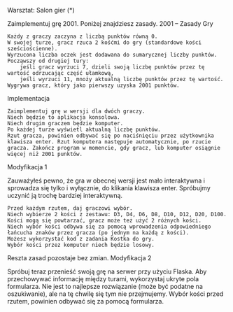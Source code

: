 Warsztat: Salon gier (*)

Zaimplementuj grę 2001. Poniżej znajdziesz zasady.
2001 – Zasady Gry

    Każdy z graczy zaczyna z liczbą punktów równą 0.
    W swojej turze, gracz rzuca 2 kośćmi do gry (standardowe kości sześciościenne).
    Wyrzucona liczba oczek jest dodawana do sumarycznej liczby punktów.
    Począwszy od drugiej tury:
        jeśli gracz wyrzuci 7, dzieli swoją liczbę punktów przez tę wartość odrzucając część ułamkową,
        jeśli wyrzuci 11, mnoży aktualną liczbę punktów przez tę wartość.
    Wygrywa gracz, który jako pierwszy uzyska 2001 punktów.

Implementacja

    Zaimplementuj grę w wersji dla dwóch graczy.
    Niech będzie to aplikacja konsolowa.
    Niech drugim graczem będzie komputer.
    Po każdej turze wyświetl aktualną liczbę punktów.
    Rzut gracza, powinien odbywać się po naciśnięciu przez użytkownika klawisza enter. Rzut komputera następuje automatycznie, po rzucie gracza. Zakończ program w momencie, gdy gracz, lub komputer osiągnie więcej niż 2001 punktów.

Modyfikacja 1

Zauważyłeś pewno, że gra w obecnej wersji jest mało interaktywna i sprowadza się tylko i wyłącznie, do klikania klawisza enter. Spróbujmy uczynić ją trochę bardziej interaktywną.

    Przed każdym rzutem, daj graczowi wybór.
    Niech wybierze 2 kości z zestawu: D3, D4, D6, D8, D10, D12, D20, D100.
    Kości mogą się powtarzać, gracz może też użyć 2 różnych kości.
    Niech wybór kości odbywa się za pomocą wprowadzenia odpowiedniego łańcucha znaków przez gracza (po jednym na każdą z kości).
    Możesz wykorzystać kod z zadania Kostka do gry.
    Wybór kości przez komputer niech będzie losowy.

Reszta zasad pozostaje bez zmian.
Modyfikacja 2

Spróbuj teraz przenieść swoją grę na serwer przy użyciu Flaska. Aby przechowywać informację między turami, wykorzystaj ukryte pola formularza. Nie jest to najlepsze rozwiązanie (może być podatne na oszukiwanie), ale na tę chwilę się tym nie przejmujemy. Wybór kości przed rzutem, powinien odbywać się za pomocą formularza.